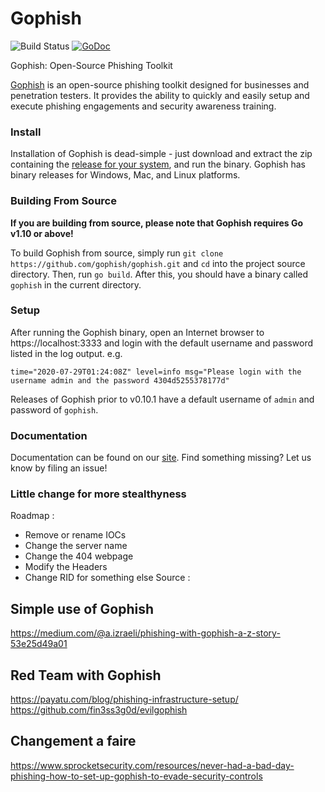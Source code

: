 
Gophish
=======

![Build Status](https://github.com/gophish/gophish/workflows/CI/badge.svg) [![GoDoc](https://godoc.org/github.com/gophish/gophish?status.svg)](https://godoc.org/github.com/gophish/gophish)

Gophish: Open-Source Phishing Toolkit

[Gophish](https://getgophish.com) is an open-source phishing toolkit designed for businesses and penetration testers. It provides the ability to quickly and easily setup and execute phishing engagements and security awareness training.

### Install

Installation of Gophish is dead-simple - just download and extract the zip containing the [release for your system](https://github.com/Foulbazar/stealthy-gophish/releases/), and run the binary. Gophish has binary releases for Windows, Mac, and Linux platforms.

### Building From Source
**If you are building from source, please note that Gophish requires Go v1.10 or above!**

To build Gophish from source, simply run ```git clone https://github.com/gophish/gophish.git``` and ```cd``` into the project source directory. Then, run ```go build```. After this, you should have a binary called ```gophish``` in the current directory.

### Setup
After running the Gophish binary, open an Internet browser to https://localhost:3333 and login with the default username and password listed in the log output.
e.g.
```
time="2020-07-29T01:24:08Z" level=info msg="Please login with the username admin and the password 4304d5255378177d"
```

Releases of Gophish prior to v0.10.1 have a default username of `admin` and password of `gophish`.

### Documentation

Documentation can be found on our [site](http://getgophish.com/documentation). Find something missing? Let us know by filing an issue!

### Little change for more stealthyness

Roadmap :
- Remove or rename IOCs
- Change the server name
- Change the 404 webpage
- Modify the Headers
- Change RID for something else
Source :
## Simple use of Gophish
https://medium.com/@a.izraeli/phishing-with-gophish-a-z-story-53e25d49a01

## Red Team with Gophish
https://payatu.com/blog/phishing-infrastructure-setup/
https://github.com/fin3ss3g0d/evilgophish



## Changement a faire
https://www.sprocketsecurity.com/resources/never-had-a-bad-day-phishing-how-to-set-up-gophish-to-evade-security-controls

